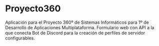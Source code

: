 # Proyecto360
Aplicación para el Proyecto 360º de Sistemas Informáticos para 1º de Desarrollo de Aplicaciones Multiplataforma. Formulario web con API a la que conecta Bot de Discord para la creación de perfiles de servidor configurables.
